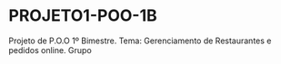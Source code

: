 # PROJETO1-POO-1B
Projeto de P.O.O 1º Bimestre.
Tema: Gerenciamento de Restaurantes e pedidos online.
Grupo
